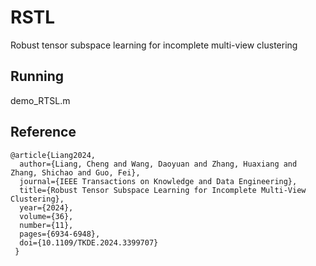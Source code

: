 # RSTL

Robust tensor subspace learning for incomplete multi-view clustering

## Running

demo_RTSL.m

## Reference

```
@article{Liang2024,
  author={Liang, Cheng and Wang, Daoyuan and Zhang, Huaxiang and Zhang, Shichao and Guo, Fei},
  journal={IEEE Transactions on Knowledge and Data Engineering}, 
  title={Robust Tensor Subspace Learning for Incomplete Multi-View Clustering}, 
  year={2024},
  volume={36},
  number={11},
  pages={6934-6948},
  doi={10.1109/TKDE.2024.3399707}
 }
```
